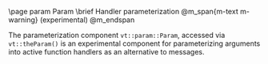 \page param Param
\brief Handler parameterization @m_span{m-text m-warning} (experimental) @m_endspan

The parameterization component `vt::param::Param`, accessed via `vt::theParam()`
is an experimental component for parameterizing arguments into active function
handlers as an alternative to messages.
